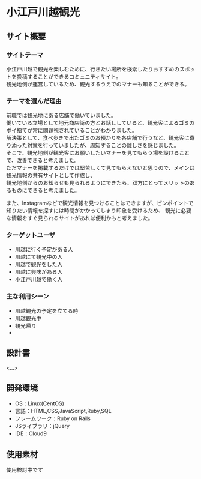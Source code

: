 # 小江戸川越観光

## サイト概要
### サイトテーマ
小江戸川越で観光を楽しむために、行きたい場所を検索したりおすすめのスポットを投稿することができるコミュニティサイト。</br>
観光地側が運営しているため、観光するうえでのマナーも知ることができる。

### テーマを選んだ理由
前職では観光地にある店舗で働いていました。</br>
働いている立場として地元商店街の方とお話ししていると、観光客によるゴミのポイ捨てが常に問題視されていることがわかりました。</br>
解決策として、食べ歩きで出たゴミのお預かりを各店舗で行うなど、観光客に寄り添った対策を行っていましたが、周知することの難しさを感じました。</br>
そこで、観光地側が観光客にお願いしたいマナーを見てもらう場を設けることで、改善できると考えました。</br>
ただマナーを掲載するだけでは堅苦しくて見てもらえないと思うので、メインは観光情報の共有サイトとして作成し、</br>
観光地側からのお知らせも見られるようにできたら、双方にとってメリットのあるものにできると考えました。

また、Instagramなどで観光情報を見つけることはできますが、ピンポイントで知りたい情報を探すには時間がかかってしまう印象を受けるため、
観光に必要な情報をすぐ見られるサイトがあれば便利かもと考えました。


### ターゲットユーザ
- 川越に行く予定がある人
- 川越にて観光中の人
- 川越で観光をした人
- 川越に興味がある人
- 小江戸川越で働く人

### 主な利用シーン
- 川越観光の予定を立てる時
- 川越観光中
- 観光帰り
-

## 設計書
<...>

## 開発環境
- OS：Linux(CentOS)
- 言語：HTML,CSS,JavaScript,Ruby,SQL
- フレームワーク：Ruby on Rails
- JSライブラリ：jQuery
- IDE：Cloud9

## 使用素材
使用検討中です
